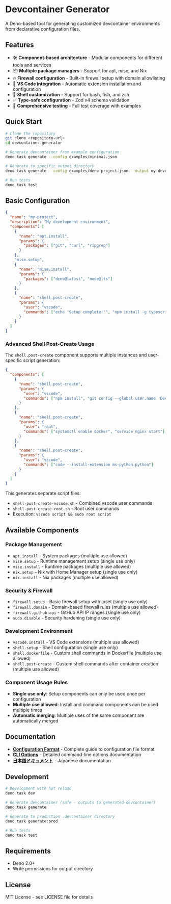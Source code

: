 # Devcontainer Generator

A Deno-based tool for generating customized devcontainer environments from
declarative configuration files.

## Features

- 🛠️ **Component-based architecture** - Modular components for different tools
  and services
- 📦 **Multiple package managers** - Support for apt, mise, and Nix
- 🔥 **Firewall configuration** - Built-in firewall setup with domain
  allowlisting
- 🎨 **VS Code integration** - Automatic extension installation and
  configuration
- 🐚 **Shell customization** - Support for bash, fish, and zsh
- ✅ **Type-safe configuration** - Zod v4 schema validation
- 🧪 **Comprehensive testing** - Full test coverage with examples

## Quick Start

```bash
# Clone the repository
git clone <repository-url>
cd devcontainer-generator

# Generate devcontainer from example configuration
deno task generate --config examples/minimal.json

# Generate to specific output directory
deno task generate --config examples/deno-project.json --output my-devcontainer

# Run tests
deno task test
```

## Basic Configuration

```json
{
  "name": "my-project",
  "description": "My development environment",
  "components": [
    {
      "name": "apt.install",
      "params": {
        "packages": ["git", "curl", "ripgrep"]
      }
    },
    "mise.setup",
    {
      "name": "mise.install",
      "params": {
        "packages": ["deno@latest", "node@lts"]
      }
    },
    {
      "name": "shell.post-create",
      "params": {
        "user": "vscode",
        "commands": ["echo 'Setup complete!'", "npm install -g typescript"]
      }
    }
  ]
}
```

### Advanced Shell Post-Create Usage

The `shell.post-create` component supports multiple instances and user-specific
script generation:

```json
{
  "components": [
    {
      "name": "shell.post-create",
      "params": {
        "user": "vscode",
        "commands": ["npm install", "git config --global user.name 'Dev User'"]
      }
    },
    {
      "name": "shell.post-create",
      "params": {
        "user": "root",
        "commands": ["systemctl enable docker", "service nginx start"]
      }
    },
    {
      "name": "shell.post-create",
      "params": {
        "user": "vscode",
        "commands": ["code --install-extension ms-python.python"]
      }
    }
  ]
}
```

This generates separate script files:

- `shell-post-create-vscode.sh` - Combined vscode user commands
- `shell-post-create-root.sh` - Root user commands
- Execution: `vscode script && sudo root script`

## Available Components

### Package Management

- `apt.install` - System packages (multiple use allowed)
- `mise.setup` - Runtime management setup (single use only)
- `mise.install` - Runtime packages (multiple use allowed)
- `nix.setup` - Nix with Home Manager setup (single use only)
- `nix.install` - Nix packages (multiple use allowed)

### Security & Firewall

- `firewall.setup` - Basic firewall setup with ipset (single use only)
- `firewall.domain` - Domain-based firewall rules (multiple use allowed)
- `firewall.github-api` - GitHub API IP ranges (single use only)
- `sudo.disable` - Security hardening (single use only)

### Development Environment

- `vscode.install` - VS Code extensions (multiple use allowed)
- `shell.setup` - Shell configuration (single use only)
- `shell.dockerfile` - Custom shell commands in Dockerfile (multiple use
  allowed)
- `shell.post-create` - Custom shell commands after container creation (multiple
  use allowed)

### Component Usage Rules

- **Single use only**: Setup components can only be used once per configuration
- **Multiple use allowed**: Install and command components can be used multiple
  times
- **Automatic merging**: Multiple uses of the same component are automatically
  merged

## Documentation

- **[Configuration Format](docs/config-format.md)** - Complete guide to
  configuration file format
- **[CLI Options](docs/cli-options.md)** - Detailed command-line options
  documentation
- **[日本語ドキュメント](README.ja.md)** - Japanese documentation

## Development

```bash
# Development with hot reload
deno task dev

# Generate devcontainer (safe - outputs to generated-devcontainer)
deno task generate

# Generate to production .devcontainer directory
deno task generate:prod

# Run tests
deno task test
```

## Requirements

- Deno 2.0+
- Write permissions for output directory

## License

MIT License - see LICENSE file for details
